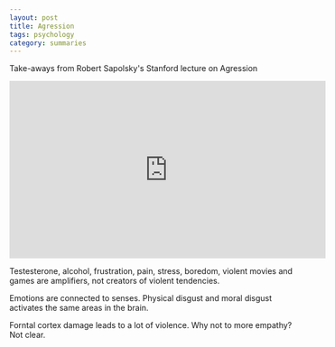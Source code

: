 ```yaml
---
layout: post
title: Agression
tags: psychology
category: summaries 
--- 
```


Take-aways from  Robert Sapolsky's Stanford lecture on Agression 

<iframe width="560" height="315" src="https://www.youtube.com/embed/wLE71i4JJiM" frameborder="0" allow="accelerometer; autoplay; encrypted-media; gyroscope; picture-in-picture" allowfullscreen></iframe>

Testesterone, alcohol, frustration, pain, stress, boredom, violent movies and games are amplifiers, not creators of violent tendencies.

Emotions are connected to senses. Physical disgust and moral disgust activates the same areas in the brain. 

Forntal cortex damage leads to a lot of violence. Why not to more empathy? Not clear. 

